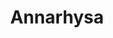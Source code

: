 ---
title: Annarhysa
github: https://github.com/Annarhysa
mode: dark
transition: 3s
archetype:
  - Little Bit of Everything
---